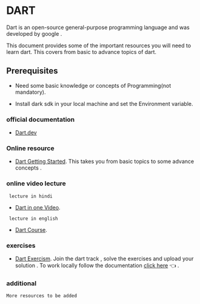 # DART

Dart is an open-source general-purpose programming language and was developed by
google .

This document provides some of the important resources you will need to learn
dart. This covers from basic to advance topics of dart.

## Prerequisites

- Need some basic knowledge or concepts of Programming(not mandatory).

- Install dark sdk in your local machine and set the Environment variable.

### official documentation

- [Dart.dev](https://dart.dev/guides)

### Online resource

- [Dart Getting Started](https://www.javatpoint.com/dart-first-program). This
  takes you from basic topics to some advance concepts .

### online video lecture

` lecture in hindi`

- [Dart in one Video](https://www.youtube.com/watch?v=R2sRhDq7qKk&t=8s).

` lecture in english`

- [Dart Course](https://www.youtube.com/watch?v=F3JuuYuOUK4).

### exercises

- [Dart Exercism](https://exercism.org/tracks/dart). Join the dart track , solve
  the exercises and upload your solution . To work locally follow the
  documentation
  [click here](https://exercism.org/docs/using/solving-exercises/working-locally)
  👈 .

### additional

`More resources to be added`
